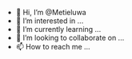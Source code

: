 - 👋 Hi, I’m @Metieluwa
- 👀 I’m interested in ...
- 🌱 I’m currently learning ...
- 💞️ I’m looking to collaborate on ...
- 📫 How to reach me ...

<!---
Metieluwa/Metieluwa is a ✨ special ✨ repository because its `README.md` (this file) appears on your GitHub profile.
You can click the Preview link to take a look at your changes.
--->
